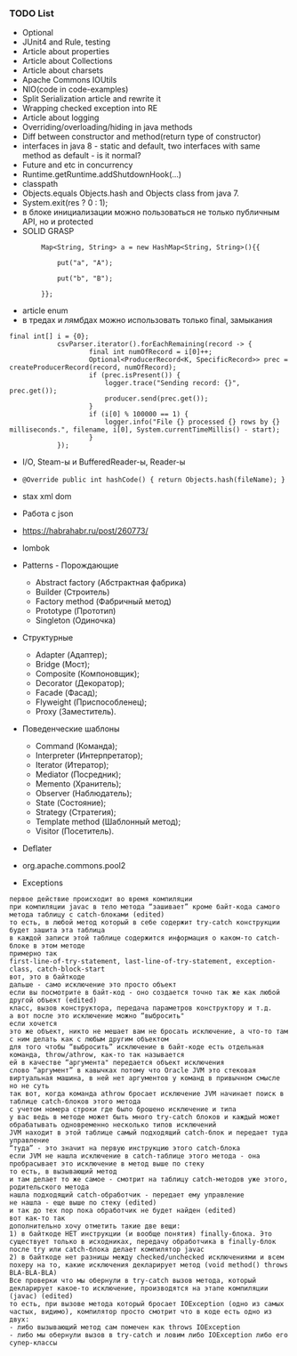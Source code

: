### TODO List
* Optional
* JUnit4 and Rule, testing
* Article about properties
* Article about Collections
* Article about charsets
* Apache Commons IOUtils
* NIO(code in code-examples)
* Split Serialization article and rewrite it
* Wrapping checked exception into RE
* Article about logging
* Overriding/overloading/hiding in java methods
* Diff between constructor and method(return type of constructor)
* interfaces in java 8 - static and default, two interfaces with same method as default - is it normal?
* Future and etc in concurrency
* Runtime.getRuntime.addShutdownHook(...)
* classpath
* Objects.equals Objects.hash and Objects class from java 7.
* System.exit(res ? 0 : 1);
* в блоке инициализации можно пользоваться не только публичным API, но и protected
* SOLID GRASP
```
        Map<String, String> a = new HashMap<String, String>(){{

            put("a", "A");

            put("b", "B");

        }};
```
* article enum
* в тредах и лямбдах можно использовать только final, замыкания
```
final int[] i = {0};
            csvParser.iterator().forEachRemaining(record -> {
                    final int numOfRecord = i[0]++;
                    Optional<ProducerRecord<K, SpecificRecord>> prec = createProducerRecord(record, numOfRecord);
                    if (prec.isPresent()) {
                        logger.trace("Sending record: {}", prec.get());
                        producer.send(prec.get());
                    }
                    if (i[0] % 100000 == 1) {
                        logger.info("File {} processed {} rows by {} milliseconds.", filename, i[0], System.currentTimeMillis() - start);
                    }
            });
```
* I/O, Steam-ы и BufferedReader-ы, Reader-ы
* `@Override
           public int hashCode() {
               return Objects.hash(fileName);
           }`

* stax xml dom
* Работа с json
* https://habrahabr.ru/post/260773/
* lombok
* Patterns - Порождающие
  * Abstract factory (Абстрактная фабрика)
  * Builder (Строитель)
  * Factory method (Фабричный метод)
  * Prototype (Прототип)
  * Singleton (Одиночка)
* Структурные
  * Adapter (Адаптер);
  * Bridge (Мост);
  * Composite (Компоновщик);
  * Decorator (Декоратор);
  * Facade (Фасад);
  * Flyweight (Приспособленец);
  * Proxy (Заместитель).
* Поведенческие шаблоны
  * Command (Команда);
  * Interpreter (Интерпретатор);
  * Iterator (Итератор);
  * Mediator (Посредник);
  * Memento (Хранитель);
  * Observer (Наблюдатель);
  * State (Состояние);
  * Strategy (Стратегия);
  * Template method (Шаблонный метод);
  * Visitor (Посетитель).
* Deflater
* org.apache.commons.pool2
* Exceptions
```
первое действие происходит во время компиляции
при компиляции javac в тело метода “зашивает” кроме байт-кода самого метода таблицу с catch-блоками (edited)
то есть, в любой метод который в себе содержит try-catch конструкции будет зашита эта таблица
в каждой записи этой таблице содержится информация о каком-то catch-блоке в этом методе
примерно так
first-line-of-try-statement, last-line-of-try-statement, exception-class, catch-block-start
вот, это в байткоде
дальше - само исключение это просто объект
если вы посмотрите в байт-код - оно создается точно так же как любой другой объект (edited)
класс, вызов конструктора, передача параметров конструктору и т.д.
а вот после это исключение можно “выбросить"
если хочется
это же объект, никто не мешает вам не бросать исключение, а что-то там с ним делать как с любым другим объектом
для того чтобы “выбросить” исключение в байт-коде есть отдельная команда, throw/athrow, как-то так называется
ей в качестве “аргумента" передается объект исключения
слово “аргумент” в кавычках потому что Oracle JVM это стековая виртуальная машина, в ней нет аргументов у команд в привычном смысле
но не суть
так вот, когда команда athrow бросает исключение JVM начинает поиск в таблице catch-блоков этого метода
с учетом номера строки где было брошено исключение и типа
у вас ведь в методе может быть много try-catch блоков и каждый может обрабатывать одновременно несколько типов исключений
JVM находит в этой таблице самый подходящий catch-блок и передает туда управление
“туда” - это значит на первую инструкцию этого catch-блока
если JVM не нашла исключение в catch-таблице этого метода - она пробрасывает это исключение в метод выше по стеку
то есть, в вызывающий метод
и там делает то же самое - смотрит на таблицу catch-методов уже этого, родительского метода
нашла подходящий catch-обработчик - передает ему управление
не нашла - еще выше по стеку (edited)
и так до тех пор пока обработчик не будет найден (edited)
вот как-то так
дополнительно хочу отметить такие две вещи:
1) в байткоде НЕТ инструкции (и вообще понятия) finally-блока. Это существует только в исходниках, передачу обработчика в finally-блок после try или catch-блока делает компилятор javac
2) в байткоде нет разницы между checked/unchecked исключениями и всем похеру на то, какие исключения декларирует метод (void method() throws BLA-BLA-BLA)
Все проверки что мы обернули в try-catch вызов метода, который декларирует какое-то исключение, производятся на этапе компиляции (javac) (edited)
то есть, при вызове метода который бросает IOException (одно из самых частых, видимо), компилятор просто смотрит что в коде есть одно из двух:
- либо вызывающий метод сам помечен как throws IOException
- либо мы обернули вызов в try-catch и ловим либо IOException либо его супер-классы
```
